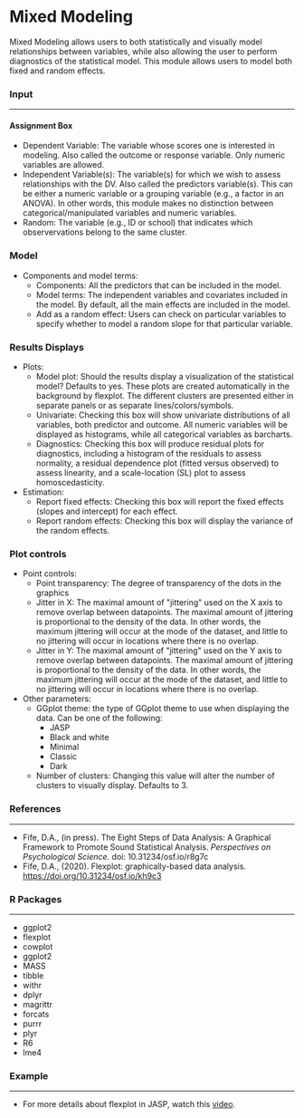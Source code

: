 Mixed Modeling 
=== 

Mixed Modeling allows users to both statistically and visually model relationships between variables, while also allowing the user to perform diagnostics of the statistical model. This module allows users to model both fixed and random effects. 

### Input 
--- 
#### Assignment Box 
- Dependent Variable: The variable whose scores one is interested in modeling. Also called the outcome or response variable. Only numeric variables are allowed. 
- Independent Variable(s): The variable(s) for which we wish to assess relationships with the DV. Also called the predictors variable(s). This can be either a numeric variable or a grouping variable (e.g., a factor in an ANOVA). In other words, this module makes no distinction between categorical/manipulated variables and numeric variables. 
- Random: The variable (e.g., ID or school) that indicates which observervations belong to the same cluster. 

### Model 
- Components and model terms: 
    - Components: All the predictors that can be included in the model. 
    - Model terms: The independent variables and covariates included in the model. By default, all the main effects are included in the model.
    - Add as a random effect: Users can check on particular variables to specify whether to model a random slope for that particular variable. 

### Results Displays
- Plots:
    - Model plot: Should the results display a visualization of the statistical model? Defaults to yes. These plots are created automatically in the background by flexplot. The different clusters are presented either in separate panels or as separate lines/colors/symbols. 
    - Univariate: Checking this box will show univariate distributions of all variables, both predictor and outcome. All numeric variables will be displayed as histograms, while all categorical variables as barcharts. 
    - Diagnostics: Checking this box will produce residual plots for diagnostics, including a histogram of the residuals to assess normality, a residual dependence plot (fitted versus observed) to assess linearity, and a scale-location (SL) plot to assess homoscedasticity. 
- Estimation:
    - Report fixed effects: Checking this box will report the fixed effects (slopes and intercept) for each effect. 
    - Report random effects: Checking this box will display the variance of the random effects. 
      
  
### Plot controls
  - Point controls: 
    - Point transparency: The degree of transparency of the dots in the graphics
    - Jitter in X: The maximal amount of "jittering" used on the X axis to remove overlap between datapoints. The maximal amount of jittering is proportional to the density of the data. In other words, the maximum jittering will occur at the mode of the dataset, and little to no jittering will occur in locations where there is no overlap. 
    - Jitter in Y: The maximal amount of "jittering" used on the Y axis to remove overlap between datapoints. The maximal amount of jittering is proportional to the density of the data. In other words, the maximum jittering will occur at the mode of the dataset, and little to no jittering will occur in locations where there is no overlap. 
  - Other parameters: 
    - GGplot theme: the type of GGplot theme to use when displaying the data. Can be one of the following:
      - JASP
      - Black and white
      - Minimal
      - Classic
      - Dark
    - Number of clusters: Changing this value will alter the number of clusters to visually display. Defaults to 3. 




### References 
--- 
-	Fife, D.A., (in press). The Eight Steps of Data Analysis: A Graphical Framework to Promote Sound Statistical Analysis. *Perspectives on Psychological Science.* doi: 10.31234/osf.io/r8g7c
- Fife, D.A., (2020). Flexplot: graphically-based data analysis. https://doi.org/10.31234/osf.io/kh9c3


### R Packages
---
- ggplot2
- flexplot
- cowplot
- ggplot2 
- MASS 
- tibble
- withr 
- dplyr 
- magrittr
- forcats 
- purrr
- plyr
- R6
- lme4

### Example 
--- 
- For more details about flexplot in JASP, watch this <a href="https://www.youtube.com/watch?v=N2vM74rw6-Q&list=PL8F480DgtpW8pF6MmNaEUR95n1RmIgasP&feature=youtu.be">video</a>.
